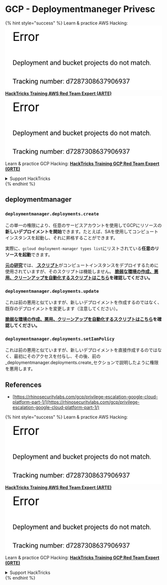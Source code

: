 # GCP - Deploymentmaneger Privesc

{% hint style="success" %}
Learn & practice AWS Hacking:<img src="../../../.gitbook/assets/image (1) (1).png" alt="" data-size="line">[**HackTricks Training AWS Red Team Expert (ARTE)**](https://training.hacktricks.xyz/courses/arte)<img src="../../../.gitbook/assets/image (1) (1).png" alt="" data-size="line">\
Learn & practice GCP Hacking: <img src="../../../.gitbook/assets/image (2).png" alt="" data-size="line">[**HackTricks Training GCP Red Team Expert (GRTE)**<img src="../../../.gitbook/assets/image (2).png" alt="" data-size="line">](https://training.hacktricks.xyz/courses/grte)

<details>

<summary>Support HackTricks</summary>

* Check the [**subscription plans**](https://github.com/sponsors/carlospolop)!
* **Join the** 💬 [**Discord group**](https://discord.gg/hRep4RUj7f) or the [**telegram group**](https://t.me/peass) or **follow** us on **Twitter** 🐦 [**@hacktricks\_live**](https://twitter.com/hacktricks\_live)**.**
* **Share hacking tricks by submitting PRs to the** [**HackTricks**](https://github.com/carlospolop/hacktricks) and [**HackTricks Cloud**](https://github.com/carlospolop/hacktricks-cloud) github repos.

</details>
{% endhint %}

## deploymentmanager

### `deploymentmanager.deployments.create`

この単一の権限により、任意のサービスアカウントを使用してGCPにリソースの**新しいデプロイメントを開始**できます。たとえば、SAを使用してコンピュートインスタンスを起動し、それに昇格することができます。

実際に、`gcloud deployment-manager types list`にリストされている**任意のリソースを起動**できます。

[**元の研究**](https://rhinosecuritylabs.com/gcp/privilege-escalation-google-cloud-platform-part-1/)では、[ **スクリプト**](https://github.com/RhinoSecurityLabs/GCP-IAM-Privilege-Escalation/blob/master/ExploitScripts/deploymentmanager.deployments.create.py)がコンピュートインスタンスをデプロイするために使用されていますが、そのスクリプトは機能しません。 [**脆弱な環境の作成、悪用、クリーンアップを自動化するスクリプトはこちら**](https://github.com/carlospolop/gcp\_privesc\_scripts/blob/main/tests/1-deploymentmanager.deployments.create.sh)**を確認してください。**

### `deploymentmanager.deployments.update`

これは前の悪用と似ていますが、新しいデプロイメントを作成するのではなく、既存のデプロイメントを変更します（注意してください）。

[**脆弱な環境の作成、悪用、クリーンアップを自動化するスクリプトはこちら**](https://github.com/carlospolop/gcp\_privesc\_scripts/blob/main/tests/e-deploymentmanager.deployments.update.sh)**を確認してください。**

### `deploymentmanager.deployments.setIamPolicy`

これは前の悪用と似ていますが、新しいデプロイメントを直接作成するのではなく、最初にそのアクセスを付与し、その後、前の_deploymentmanager.deployments.create_セクションで説明したように権限を悪用します。

## References

* [https://rhinosecuritylabs.com/gcp/privilege-escalation-google-cloud-platform-part-1/](https://rhinosecuritylabs.com/gcp/privilege-escalation-google-cloud-platform-part-1/)

{% hint style="success" %}
Learn & practice AWS Hacking:<img src="../../../.gitbook/assets/image (1) (1).png" alt="" data-size="line">[**HackTricks Training AWS Red Team Expert (ARTE)**](https://training.hacktricks.xyz/courses/arte)<img src="../../../.gitbook/assets/image (1) (1).png" alt="" data-size="line">\
Learn & practice GCP Hacking: <img src="../../../.gitbook/assets/image (2).png" alt="" data-size="line">[**HackTricks Training GCP Red Team Expert (GRTE)**<img src="../../../.gitbook/assets/image (2).png" alt="" data-size="line">](https://training.hacktricks.xyz/courses/grte)

<details>

<summary>Support HackTricks</summary>

* Check the [**subscription plans**](https://github.com/sponsors/carlospolop)!
* **Join the** 💬 [**Discord group**](https://discord.gg/hRep4RUj7f) or the [**telegram group**](https://t.me/peass) or **follow** us on **Twitter** 🐦 [**@hacktricks\_live**](https://twitter.com/hacktricks\_live)**.**
* **Share hacking tricks by submitting PRs to the** [**HackTricks**](https://github.com/carlospolop/hacktricks) and [**HackTricks Cloud**](https://github.com/carlospolop/hacktricks-cloud) github repos.

</details>
{% endhint %}
